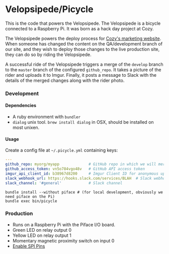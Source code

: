 Velopsipede/Picycle
===================

This is the code that powers the Velopsipede. The Velopsipede is a bicycle connected to a Raspberry Pi. It was born as a hack day project at Cozy.

The Velopsipede powers the deploy process for [Cozy's marketing website](https://cozy.co). When someone has changed the content on the QA/development branch of our site, and they wish to deploy those changes to the live production site, they can do so by riding the Velopsipede.

A successful ride of the Velopsipede triggers a merge of the `develop` branch to the `master` branch of the configured `github_repo`. It takes a picture of the rider and uploads it to Imgur. Finally, it posts a message to Slack with the details of the merged changes along with the rider photo.


### Development

#### Dependencies
- A ruby environment with `bundler`
- `dialog` unix tool. `brew install dialog` in OSX, should be installed on most unixen.

#### Usage

Create a config file at `~/.picycle.yml` containing keys:
```yaml
---
github_repo: myorg/myapp             # GitHub repo in which we will merge develop to master
github_access_token: vn5o784vgo48v   # GitHub API access token
imgur_api_client_id: b38967d8200     # Imgur Client ID for anonymous uploads
slack_webhook_url: https://hooks.slack.com/services/BLAH  # Slack webhook URL
slack_channel: '#general'            # Slack channel
```

```
bundle install --without piface # (for local development, obviously we need piface on the Pi)
bundle exec bin/picycle
```

### Production

- Runs on a Raspberry Pi with the Piface I/O board.
- Green LED on relay output 0
- Yellow LED on relay output 1
- Momentary magnetic proximity switch on input 0
- [Enable SPI Pins](http://www.piface.org.uk/guides/Install_PiFace_Software/Enabling_SPI/)

